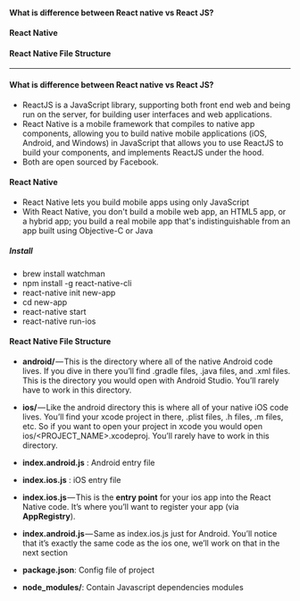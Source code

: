 #### What is difference between React native vs React JS?
#### React Native
#### React Native File Structure

------------------------------
#### What is difference between React native vs React JS?

* ReactJS is a JavaScript library, supporting both front end web and being run on the server, for building user interfaces and web applications.
* React Native is a mobile framework that compiles to native app components, allowing you to build native mobile applications (iOS, Android, and Windows) in JavaScript that allows you to use ReactJS to build your components, and implements ReactJS under the hood.
* Both are open sourced by Facebook.

#### React Native
* React Native lets you build mobile apps using only JavaScript
* With React Native, you don't build a mobile web app, an HTML5 app, or a hybrid app; you build a real mobile app that's indistinguishable from an app built using Objective-C or Java

##### Install
* brew install watchman
* npm install -g react-native-cli
* react-native init new-app
* cd new-app
* react-native start
* react-native run-ios

#### React Native File Structure
* **android/** — This is the directory where all of the native Android code lives. If you dive in there you’ll find .gradle files, .java files, and .xml files. This is the directory you would open with Android Studio. You’ll rarely have to work in this directory.

* **ios/** — Like the android directory this is where all of your native iOS code lives. You’ll find your xcode project in there, .plist files, .h files, .m files, etc. So if you want to open your project in xcode you would open ios/<PROJECT_NAME>.xcodeproj. You’ll rarely have to work in this directory.

* **index.android.js** : Android entry file
* **index.ios.js** : iOS entry file

* **index.ios.js** — This is the **entry point** for your ios app into the React Native code. It’s where you’ll want to register your app (via **AppRegistry**).

* **index.android.js** — Same as index.ios.js just for Android. You’ll notice that it’s exactly the same code as the ios one, we’ll work on that in the next section

* **package.json**: Config file of project

* **node_modules/**: Contain Javascript dependencies modules






